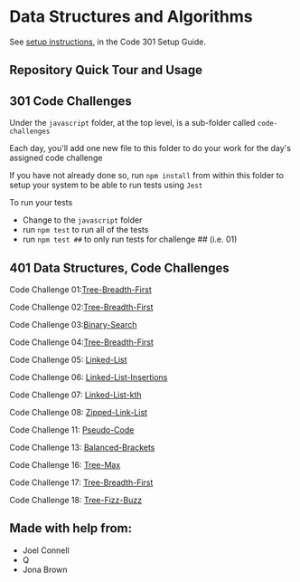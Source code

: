 # Data Structures and Algorithms

See [setup instructions](https://codefellows.github.io/setup-guide/code-301/3-code-challenges), in the Code 301 Setup Guide.

## Repository Quick Tour and Usage

## 301 Code Challenges

Under the `javascript` folder, at the top level, is a sub-folder called `code-challenges`

Each day, you'll add one new file to this folder to do your work for the day's assigned code challenge

If you have not already done so, run `npm install` from within this folder to setup your system to be able to run tests using `Jest`

To run your tests

- Change to the `javascript` folder
- run `npm test` to run all of the tests
- run `npm test ##` to only run tests for challenge ## (i.e. 01)

## 401 Data Structures, Code Challenges

Code Challenge 01:[Tree-Breadth-First](./dotnet/DataStructures/README.md)

Code Challenge 02:[Tree-Breadth-First](./dotnet/DataStructures/README.md)

Code Challenge 03:[Binary-Search](./dotnet/DataStructures/README.md)

Code Challenge 04:[Tree-Breadth-First](./dotnet/DataStructures/README.md)

Code Challenge 05: [Linked-List](./dotnet/Challenge05/README.md)

Code Challenge 06: [Linked-List-Insertions](./dotnet/Challenge06/README.md)

Code Challenge 07: [Linked-List-kth](./dotnet/Challenge07/README.md)

Code Challenge 08: [Zipped-Link-List](./dotnet/Challenge08/README.md)

Code Challenge 11: [Pseudo-Code](./dotnet/DataStructures/README.md)

Code Challenge 13: [Balanced-Brackets](./dotnet/DataStructures/README.md)

Code Challenge 16: [Tree-Max](./dotnet/DataStructures/README.md)

Code Challenge 17: [Tree-Breadth-First](./dotnet/DataStructures/README.md)

Code Challenge 18: [Tree-Fizz-Buzz](./dotnet/DataStructures/README.md)


## Made with help from:
- Joel Connell
- Q
- Jona Brown

